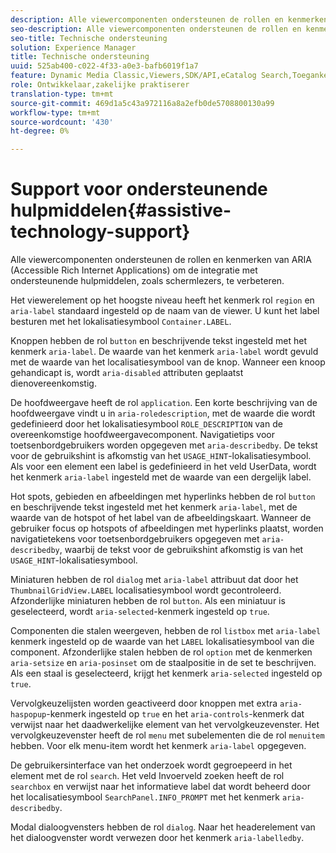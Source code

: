 ```yaml
---
description: Alle viewercomponenten ondersteunen de rollen en kenmerken van ARIA (Accessible Rich Internet Applications) om de integratie met ondersteunende hulpmiddelen, zoals schermlezers, te verbeteren.
seo-description: Alle viewercomponenten ondersteunen de rollen en kenmerken van ARIA (Accessible Rich Internet Applications) om de integratie met ondersteunende hulpmiddelen, zoals schermlezers, te verbeteren.
seo-title: Technische ondersteuning
solution: Experience Manager
title: Technische ondersteuning
uuid: 525ab400-c022-4f33-a0e3-bafb6019f1a7
feature: Dynamic Media Classic,Viewers,SDK/API,eCatalog Search,Toegankelijkheid
role: Ontwikkelaar,zakelijke praktiserer
translation-type: tm+mt
source-git-commit: 469d1a5c43a972116a8a2efb0de5708800130a99
workflow-type: tm+mt
source-wordcount: '430'
ht-degree: 0%

---
```



# Support voor ondersteunende hulpmiddelen{#assistive-technology-support}

Alle viewercomponenten ondersteunen de rollen en kenmerken van ARIA (Accessible Rich Internet Applications) om de integratie met ondersteunende hulpmiddelen, zoals schermlezers, te verbeteren.

Het viewerelement op het hoogste niveau heeft het kenmerk rol `region` en `aria-label` standaard ingesteld op de naam van de viewer. U kunt het label besturen met het lokalisatiesymbool `Container.LABEL`.

Knoppen hebben de rol `button` en beschrijvende tekst ingesteld met het kenmerk `aria-label`. De waarde van het kenmerk `aria-label` wordt gevuld met de waarde van het localisatiesymbool van de knop. Wanneer een knoop gehandicapt is, wordt `aria-disabled` attributen geplaatst dienovereenkomstig.

De hoofdweergave heeft de rol `application`. Een korte beschrijving van de hoofdweergave vindt u in `aria-roledescription`, met de waarde die wordt gedefinieerd door het lokalisatiesymbool `ROLE_DESCRIPTION` van de overeenkomstige hoofdweergavecomponent. Navigatietips voor toetsenbordgebruikers worden opgegeven met `aria-describedby`. De tekst voor de gebruikshint is afkomstig van het `USAGE_HINT`-lokalisatiesymbool. Als voor een element een label is gedefinieerd in het veld UserData, wordt het kenmerk `aria-label` ingesteld met de waarde van een dergelijk label.

Hot spots, gebieden en afbeeldingen met hyperlinks hebben de rol `button` en beschrijvende tekst ingesteld met het kenmerk `aria-label`, met de waarde van de hotspot of het label van de afbeeldingskaart. Wanneer de gebruiker focus op hotspots of afbeeldingen met hyperlinks plaatst, worden navigatietekens voor toetsenbordgebruikers opgegeven met `aria-describedby`, waarbij de tekst voor de gebruikshint afkomstig is van het `USAGE_HINT`-lokalisatiesymbool.

Miniaturen hebben de rol `dialog` met `aria-label` attribuut dat door het `ThumbnailGridView.LABEL` localisatiesymbool wordt gecontroleerd. Afzonderlijke miniaturen hebben de rol `button`. Als een miniatuur is geselecteerd, wordt `aria-selected`-kenmerk ingesteld op `true`.

Componenten die stalen weergeven, hebben de rol `listbox` met `aria-label` kenmerk ingesteld op de waarde van het `LABEL` lokalisatiesymbool van die component. Afzonderlijke stalen hebben de rol `option` met de kenmerken `aria-setsize` en `aria-posinset` om de staalpositie in de set te beschrijven. Als een staal is geselecteerd, krijgt het kenmerk `aria-selected` ingesteld op `true`.

Vervolgkeuzelijsten worden geactiveerd door knoppen met extra `aria-haspopup`-kenmerk ingesteld op `true` en het `aria-controls`-kenmerk dat verwijst naar het daadwerkelijke element van het vervolgkeuzevenster. Het vervolgkeuzevenster heeft de rol `menu` met subelementen die de rol `menuitem` hebben. Voor elk menu-item wordt het kenmerk `aria-label` opgegeven.

De gebruikersinterface van het onderzoek wordt gegroepeerd in het element met de rol `search`. Het veld Invoerveld zoeken heeft de rol `searchbox` en verwijst naar het informatieve label dat wordt beheerd door het localisatiesymbool `SearchPanel.INFO_PROMPT` met het kenmerk `aria-describedby`.

Modal dialoogvensters hebben de rol `dialog`. Naar het headerelement van het dialoogvenster wordt verwezen door het kenmerk `aria-labelledby`.
